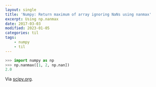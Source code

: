 ```yaml
---
layout: single
title: 'Numpy: Return maximum of array ignoring NaNs using nanmax'
excerpt: Using np.nanmax
date: 2017-03-03
modified: 2023-01-05
categories: til
tags:
    - numpy
    - til
---
```


```python
>>> import numpy as np
>>> np.nanmax([1, 2, np.nan])
2.0
```

Via [scipy.org](https://docs.scipy.org/doc/numpy/reference/generated/numpy.nanmax.html#numpy.nanmax).
